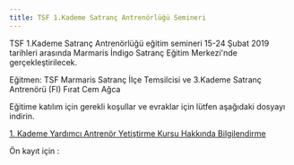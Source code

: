 ```yaml
---
title: TSF 1.Kademe Satranç Antrenörlüğü Semineri
---
```


TSF 1.Kademe Satranç Antrenörlüğü eğitim semineri 15-24 Şubat 2019 tarihleri arasında Marmaris İndigo Satranç Eğitim Merkezi'nde gerçekleştirilecek.

Eğitmen: TSF Marmaris Satranç  İlçe Temsilcisi  ve 3.Kademe Satranç Antrenörü (FI) Fırat Cem Ağca 

Eğitime katılım için gerekli koşullar ve evraklar için lütfen aşağıdaki dosyayı indirin. 

<a href="{{ site.github.url }}{{site.data.constants.image_path}}tsf-antrenorluk-semineri.pdf" target="_blank">1. Kademe Yardımcı Antrenör Yetiştirme Kursu Hakkında Bilgilendirme</a>

Ön kayıt için : 
